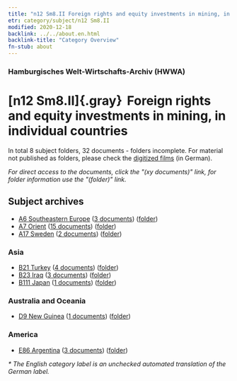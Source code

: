 ```yaml
---
title: "n12 Sm8.II Foreign rights and equity investments in mining, in individual countries"
etr: category/subject/n12 Sm8.II
modified: 2020-12-18
backlink: ../../about.en.html
backlink-title: "Category Overview"
fn-stub: about
---
```


### Hamburgisches Welt-Wirtschafts-Archiv (HWWA)
# [n12 Sm8.II]{.gray}&#8201; Foreign rights and equity investments in mining, in individual countries&#160; 





In total 8 subject folders, 32 documents - folders incomplete.
For material not published as folders, please check the [digitized films](/film/h1_sh) (in German).

_For direct access to the documents, click the "(xy documents)" link, for folder information use the "(folder)" link._

## Subject archives


- [A6 Southeastern Europe](../../../geo/about.en.html#A6) (<a href="https://dfg-viewer.de/show/?tx_dlf[id]=https://pm20.zbw.eu/mets/sh/1409xx/140900/1450xx/145092/public.mets.en.xml" target="_blank">3 documents</a>) ([folder](http://purl.org/pressemappe20/folder/sh/140900,145092))
- [A7 Orient](../../../geo/about.en.html#A7) (<a href="https://dfg-viewer.de/show/?tx_dlf[id]=https://pm20.zbw.eu/mets/sh/1409xx/140902/1450xx/145092/public.mets.en.xml" target="_blank">15 documents</a>) ([folder](http://purl.org/pressemappe20/folder/sh/140902,145092))
- [A17 Sweden](../../../geo/about.en.html#A17) (<a href="https://dfg-viewer.de/show/?tx_dlf[id]=https://pm20.zbw.eu/mets/sh/1409xx/140968/1450xx/145092/public.mets.en.xml" target="_blank">2 documents</a>) ([folder](http://purl.org/pressemappe20/folder/sh/140968,145092))

### Asia

- [B21 Turkey](../../../geo/about.en.html#B21) (<a href="https://dfg-viewer.de/show/?tx_dlf[id]=https://pm20.zbw.eu/mets/sh/1411xx/141111/1450xx/145092/public.mets.en.xml" target="_blank">4 documents</a>) ([folder](http://purl.org/pressemappe20/folder/sh/141111,145092))
- [B23 Iraq](../../../geo/about.en.html#B23) (<a href="https://dfg-viewer.de/show/?tx_dlf[id]=https://pm20.zbw.eu/mets/sh/1411xx/141113/1450xx/145092/public.mets.en.xml" target="_blank">3 documents</a>) ([folder](http://purl.org/pressemappe20/folder/sh/141113,145092))
- [B111 Japan](../../../geo/about.en.html#B111) (<a href="https://dfg-viewer.de/show/?tx_dlf[id]=https://pm20.zbw.eu/mets/sh/1412xx/141272/1450xx/145092/public.mets.en.xml" target="_blank">1 documents</a>) ([folder](http://purl.org/pressemappe20/folder/sh/141272,145092))

### Australia and Oceania

- [D9 New Guinea](../../../geo/about.en.html#D9) (<a href="https://dfg-viewer.de/show/?tx_dlf[id]=https://pm20.zbw.eu/mets/sh/1416xx/141600/1450xx/145092/public.mets.en.xml" target="_blank">1 documents</a>) ([folder](http://purl.org/pressemappe20/folder/sh/141600,145092))

### America

- [E86 Argentina](../../../geo/about.en.html#E86) (<a href="https://dfg-viewer.de/show/?tx_dlf[id]=https://pm20.zbw.eu/mets/sh/1416xx/141692/1450xx/145092/public.mets.en.xml" target="_blank">3 documents</a>) ([folder](http://purl.org/pressemappe20/folder/sh/141692,145092))


_* The English category label is an unchecked automated translation of the German label._

